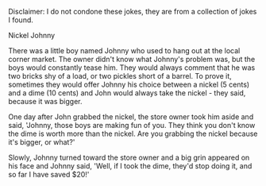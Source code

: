 Disclaimer: I do not condone these jokes, they are from a collection of jokes I found.

Nickel Johnny

There was a little boy named Johnny who used to hang out at the local corner market. The owner didn't know what Johnny's problem was, but the boys would constantly tease him.
They would always comment that he was two bricks shy of a load, or two pickles short of a barrel. To prove it, sometimes they would offer Johnny his choice between a nickel (5 cents) and a dime (10 cents) and John would always take the nickel - they said, because it was bigger.

One day after John grabbed the nickel, the store owner took him aside and said, 'Johnny, those boys are making fun of you. They think you don't know the dime is worth more than the nickel. Are you grabbing the nickel because it's bigger, or what?'

Slowly, Johnny turned toward the store owner and a big grin appeared on his face and Johnny said, 'Well, if I took the dime, they'd stop doing it, and so far I have saved $20!'

